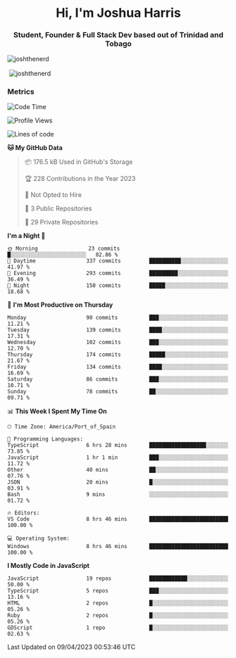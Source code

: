 <h1 align="center">Hi, I'm Joshua Harris</h1>
<h3 align="center">Student, Founder & Full Stack Dev based out of Trinidad and Tobago</h3>

<p align="left"> <img src="https://komarev.com/ghpvc/?username=JoshTheDeveloperr" alt="joshthenerd" /> </p>

<p>&nbsp;<img align="center" src="https://github-readme-stats.vercel.app/api?username=JoshTheDeveloperr&show_icons=true&count_private=true" alt="joshthenerd" /></p>

### Metrics

<!--START_SECTION:waka-->
![Code Time](http://img.shields.io/badge/Code%20Time-279%20hrs%2043%20mins-blue)

![Profile Views](http://img.shields.io/badge/Profile%20Views-12-blue)

![Lines of code](https://img.shields.io/badge/From%20Hello%20World%20I%27ve%20Written-3.0%20million%20lines%20of%20code-blue)

**🐱 My GitHub Data** 

> 📦 176.5 kB Used in GitHub's Storage 
 > 
> 🏆 228 Contributions in the Year 2023
 > 
> 🚫 Not Opted to Hire
 > 
> 📜 3 Public Repositories 
 > 
> 🔑 29 Private Repositories 
 > 
**I'm a Night 🦉** 

```text
🌞 Morning                23 commits          █░░░░░░░░░░░░░░░░░░░░░░░░   02.86 % 
🌆 Daytime                337 commits         ██████████░░░░░░░░░░░░░░░   41.97 % 
🌃 Evening                293 commits         █████████░░░░░░░░░░░░░░░░   36.49 % 
🌙 Night                  150 commits         █████░░░░░░░░░░░░░░░░░░░░   18.68 % 
```
📅 **I'm Most Productive on Thursday** 

```text
Monday                   90 commits          ███░░░░░░░░░░░░░░░░░░░░░░   11.21 % 
Tuesday                  139 commits         ████░░░░░░░░░░░░░░░░░░░░░   17.31 % 
Wednesday                102 commits         ███░░░░░░░░░░░░░░░░░░░░░░   12.70 % 
Thursday                 174 commits         █████░░░░░░░░░░░░░░░░░░░░   21.67 % 
Friday                   134 commits         ████░░░░░░░░░░░░░░░░░░░░░   16.69 % 
Saturday                 86 commits          ███░░░░░░░░░░░░░░░░░░░░░░   10.71 % 
Sunday                   78 commits          ██░░░░░░░░░░░░░░░░░░░░░░░   09.71 % 
```


📊 **This Week I Spent My Time On** 

```text
🕑︎ Time Zone: America/Port_of_Spain

💬 Programming Languages: 
TypeScript               6 hrs 28 mins       ██████████████████░░░░░░░   73.85 % 
JavaScript               1 hr 1 min          ███░░░░░░░░░░░░░░░░░░░░░░   11.72 % 
Other                    40 mins             ██░░░░░░░░░░░░░░░░░░░░░░░   07.76 % 
JSON                     20 mins             █░░░░░░░░░░░░░░░░░░░░░░░░   03.91 % 
Bash                     9 mins              ░░░░░░░░░░░░░░░░░░░░░░░░░   01.72 % 

🔥 Editors: 
VS Code                  8 hrs 46 mins       █████████████████████████   100.00 % 

💻 Operating System: 
Windows                  8 hrs 46 mins       █████████████████████████   100.00 % 
```

**I Mostly Code in JavaScript** 

```text
JavaScript               19 repos            ████████████░░░░░░░░░░░░░   50.00 % 
TypeScript               5 repos             ███░░░░░░░░░░░░░░░░░░░░░░   13.16 % 
HTML                     2 repos             █░░░░░░░░░░░░░░░░░░░░░░░░   05.26 % 
Ruby                     2 repos             █░░░░░░░░░░░░░░░░░░░░░░░░   05.26 % 
GDScript                 1 repo              █░░░░░░░░░░░░░░░░░░░░░░░░   02.63 % 
```




 Last Updated on 09/04/2023 00:53:46 UTC
<!--END_SECTION:waka-->
